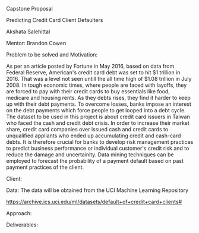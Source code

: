 Capstone Proposal

Predicting Credit Card Client Defaulters

Akshata Salehittal

Mentor:  Brandon Cowen

Problem to be solved and Motivation:

As per an article posted by Fortune in May 2016, based on data from Federal Reserve, American's credit card debt was set to hit $1 trillion in 2016. That was a level not seen untill the all time high of $1.08 trillion in July 2008. In tough economic times, where people are faced with layoffs, they are forced to pay with their credit cards to buy essentials like food, medicare and housing rents. As they debts rises, they find it harder to keep up with their debt payments. To overcome losses, banks impose an interest on the debt payments which force people to get looped into a debt cycle. The dataset to be used in this project is about credit card issuers in Taiwan who faced the cash and credit debt crisis. In order to increase their market share, credit card companies over issued cash and credit cards to unqualified appliants who ended up accumulating credit and cash-card debts. It is therefore crucial for banks to develop risk management practices to predict business performance or individual customer's credit risk and to reduce the damage and uncertainity. Data mining techniques can be employed to forecast the probability of a payment default based on past payment practices of the client.

Client:


Data:
The data will be obtained from the UCI Machine Learning Repository

https://archive.ics.uci.edu/ml/datasets/default+of+credit+card+clients# 

Approach:


Deliverables:



